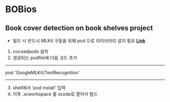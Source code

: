 # BOBios

## Book cover detection on book shelves project


* 빌드 시 반드시 MLKit 구동을 위해 pod 으로 라이브러리 설치 필요 [**Link**](https://developers.google.com/ml-kit/vision/text-recognition/ios) 



1. cocoadpods 설치
2. 생성되는 podfile에 다음 코드 추가
  *****
  pod 'GoogleMLKit/TextRecognition'
  *****
3. shell에서 'pod install' 입력
4. 이후 .xcworkspace 를 xcode로 열어서 빌드
